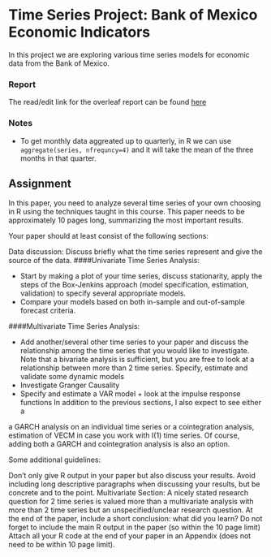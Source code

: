 # Time Series Project: Bank of Mexico Economic Indicators

In this project we are exploring various time series models for economic data from the Bank of Mexico.

### Report
The read/edit link for the overleaf report can be found [here](https://www.overleaf.com/15471400wcyrdyrcjrbx)

### Notes
- To get monthly data aggreated up to quarterly, in R we can use `aggregate(series, nfrequncy=4)` and it will take the mean of the three months in that quarter.


## Assignment
In this paper, you need to analyze several time series of your own choosing in R using the techniques taught in this course. This paper needs to be approximately 10 pages long, summarizing the most important results.

Your paper should at least consist of the following sections:

Data discussion: Discuss briefly what the time series represent and give the source of the data.
####Univariate Time Series Analysis:
- Start by making a plot of your time series, discuss stationarity, apply the steps of the Box-Jenkins approach (model specification, estimation, validation) to specify several appropriate models.
- Compare your models based on both in-sample and out-of-sample forecast criteria.


####Multivariate Time Series Analysis:
- Add another/several other time series to your paper and discuss the relationship among the time series that you would like to investigate. Note that a bivariate analysis is sufficient, but you are free to look at a relationship between more than 2 time series. Specify, estimate and validate some dynamic models
- Investigate Granger Causality
- Specify and estimate a VAR model + look at the impulse response functions
In addition to the previous sections, I also expect to see either a 

a GARCH analysis on an individual time series or
a cointegration analysis, estimation of VECM in case you work with I(1) time series.
Of course, adding both a GARCH and cointegration analysis is also an option.

 

Some additional guidelines:

Don’t only give R output in your paper but also discuss your results. Avoid including long descriptive paragraphs when discussing your results, but be concrete and to the point.
Multivariate Section: A nicely stated research question for 2 time series is valued more than a multivariate analysis with more than 2 time series but an unspecified/unclear research question.
At the end of the paper, include a short conclusion: what did you learn?
Do not forget to include the main R output in the paper (so within the 10 page limit)
Attach all your R code at the end of your paper in an Appendix (does not need to be within 10 page limit).